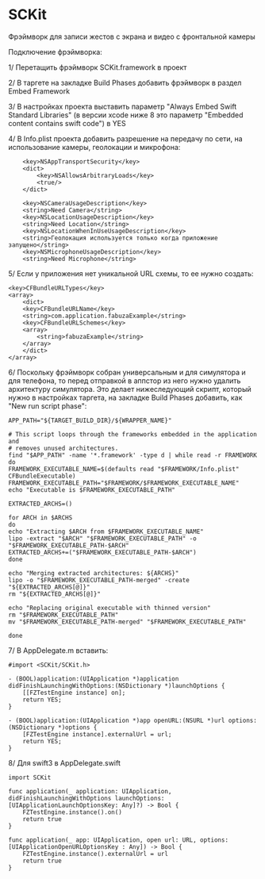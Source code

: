 # SCKit

Фрэймворк для записи жестов с экрана и видео с фронтальной камеры

Подключение фрэймворка:

1/ Перетащить фрэймворк SCKit.framework в проект

2/ В таргете на закладке Build Phases добавить фрэймворк в раздел Embed Framework

3/ В настройках проекта выставить параметр "Always Embed Swift Standard Libraries" (в версии xcode ниже 8 это параметр "Embedded content contains swift code") в YES 

4/ В Info.plist проекта добавить разрешение на передачу по сети, на использование камеры, геолокации и микрофона:
~~~~
    <key>NSAppTransportSecurity</key>
    <dict>
        <key>NSAllowsArbitraryLoads</key>
        <true/>
    </dict>

    <key>NSCameraUsageDescription</key>
    <string>Need Camera</string>
    <key>NSLocationUsageDescription</key>
    <string>Need Location</string>
    <key>NSLocationWhenInUseUsageDescription</key>
    <string>Геолокация используется только когда приложение запущено</string>
    <key>NSMicrophoneUsageDescription</key>
    <string>Need Microphone</string>
~~~~

5/ Если у приложения нет уникальной URL схемы, то ее нужно создать:
~~~~
<key>CFBundleURLTypes</key>
<array>
    <dict>
    <key>CFBundleURLName</key>
    <string>com.application.fabuzaExample</string>
    <key>CFBundleURLSchemes</key>
    <array>
        <string>fabuzaExample</string>
    </array>
    </dict>
</array>
~~~~

6/ Поскольку фрэймворк собран универсальным и для симулятора и для телефона, то перед отправкой в аппстор из него нужно удалить архитектуру симулятора. Это делает нижеследующий скрипт, который нужно в настройках таргета, на закладке Build Phases добавить, как "New run script phase":
~~~~
APP_PATH="${TARGET_BUILD_DIR}/${WRAPPER_NAME}"

# This script loops through the frameworks embedded in the application and
# removes unused architectures.
find "$APP_PATH" -name '*.framework' -type d | while read -r FRAMEWORK
do
FRAMEWORK_EXECUTABLE_NAME=$(defaults read "$FRAMEWORK/Info.plist" CFBundleExecutable)
FRAMEWORK_EXECUTABLE_PATH="$FRAMEWORK/$FRAMEWORK_EXECUTABLE_NAME"
echo "Executable is $FRAMEWORK_EXECUTABLE_PATH"

EXTRACTED_ARCHS=()

for ARCH in $ARCHS
do
echo "Extracting $ARCH from $FRAMEWORK_EXECUTABLE_NAME"
lipo -extract "$ARCH" "$FRAMEWORK_EXECUTABLE_PATH" -o "$FRAMEWORK_EXECUTABLE_PATH-$ARCH"
EXTRACTED_ARCHS+=("$FRAMEWORK_EXECUTABLE_PATH-$ARCH")
done

echo "Merging extracted architectures: ${ARCHS}"
lipo -o "$FRAMEWORK_EXECUTABLE_PATH-merged" -create "${EXTRACTED_ARCHS[@]}"
rm "${EXTRACTED_ARCHS[@]}"

echo "Replacing original executable with thinned version"
rm "$FRAMEWORK_EXECUTABLE_PATH"
mv "$FRAMEWORK_EXECUTABLE_PATH-merged" "$FRAMEWORK_EXECUTABLE_PATH"

done
~~~~

7/ В AppDelegate.m вставить:
~~~~
#import <SCKit/SCKit.h>

- (BOOL)application:(UIApplication *)application didFinishLaunchingWithOptions:(NSDictionary *)launchOptions {
    [[FZTestEngine instance] on];
    return YES;
}

- (BOOL)application:(UIApplication *)app openURL:(NSURL *)url options:(NSDictionary *)options {
    [FZTestEngine instance].externalUrl = url;
    return YES;
}
~~~~

8/ Для swift3 в AppDelegate.swift
~~~~
import SCKit

func application(_ application: UIApplication, didFinishLaunchingWithOptions launchOptions: [UIApplicationLaunchOptionsKey: Any]?) -> Bool {
    FZTestEngine.instance().on()
    return true
}

func application(_ app: UIApplication, open url: URL, options: [UIApplicationOpenURLOptionsKey : Any]) -> Bool {
    FZTestEngine.instance().externalUrl = url
    return true
}
~~~~
